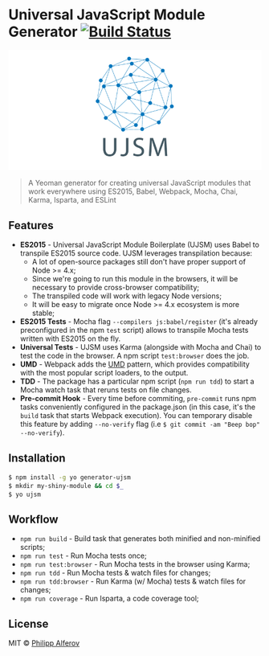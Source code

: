 # Universal JavaScript Module Generator [![Build Status](https://secure.travis-ci.org/alferov/generator-ujsm.png?branch=master)](https://travis-ci.org/alferov/generator-ujsm)

![ujsm](media/ujsm.png)

> A Yeoman generator for creating universal JavaScript modules that work everywhere using ES2015, Babel, Webpack, Mocha, Chai, Karma, Isparta, and ESLint

## Features
- **ES2015** - Universal JavaScript Module Boilerplate (UJSM) uses Babel to transpile ES2015 source code.
UJSM leverages transpilation because:
  - A lot of open-source packages still don't have proper support of Node >= 4.x;
  - Since we're going to run this module in the browsers, it will be necessary
to provide cross-browser compatibility;
  - The transpiled code will work with legacy Node versions;
  - It will be easy to migrate once Node >= 4.x ecosystem is more stable;
- **ES2015 Tests** - Mocha flag `--compilers js:babel/register` (it's already preconfigured in the npm `test` script) allows to transpile Mocha tests written with ES2015 on the fly.
- **Universal Tests** - UJSM uses Karma (alongside with Mocha and Chai) to test the code in the browser. A npm script `test:browser` does the job.
- **UMD** - Webpack adds the [UMD](https://github.com/umdjs/umd) pattern, which provides compatibility with the most popular script loaders, to the output.
- **TDD** - The package has a particular npm script (`npm run tdd`) to start a Mocha watch task that reruns tests on file changes.
- **Pre-commit Hook** - Every time before commiting, `pre-commit` runs npm tasks conveniently configured in the package.json (in this case, it's the `build` task that starts Webpack execution). You can temporary disable this feature by adding `--no-verify` flag (i.e `$ git commit -am "Beep bop" --no-verify`).

## Installation
```bash
$ npm install -g yo generator-ujsm
$ mkdir my-shiny-module && cd $_
$ yo ujsm
```

## Workflow
- `npm run build` - Build task that generates both minified and non-minified scripts;
- `npm run test` - Run Mocha tests once;
- `npm run test:browser` - Run Mocha tests in the browser using Karma;
- `npm run tdd` - Run Mocha tests & watch files for changes;
- `npm run tdd:browser` - Run Karma (w/ Mocha) tests & watch files for changes;
- `npm run coverage` - Run Isparta, a code coverage tool;

## License
MIT © [Philipp Alferov](https://github.com/alferov)
